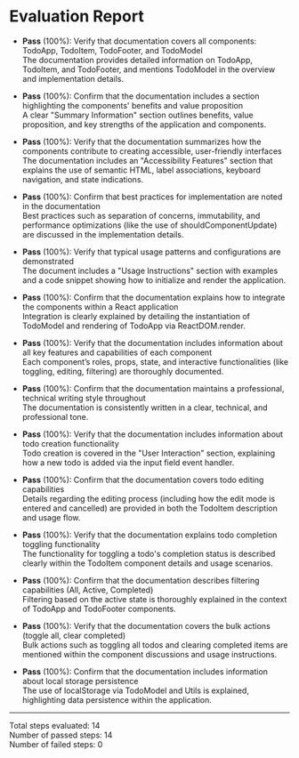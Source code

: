 # Evaluation Report

- **Pass** (100%): Verify that documentation covers all components: TodoApp, TodoItem, TodoFooter, and TodoModel  
  The documentation provides detailed information on TodoApp, TodoItem, and TodoFooter, and mentions TodoModel in the overview and implementation details.

- **Pass** (100%): Confirm that the documentation includes a section highlighting the components' benefits and value proposition  
  A clear "Summary Information" section outlines benefits, value proposition, and key strengths of the application and components.

- **Pass** (100%): Verify that the documentation summarizes how the components contribute to creating accessible, user-friendly interfaces  
  The documentation includes an "Accessibility Features" section that explains the use of semantic HTML, label associations, keyboard navigation, and state indications.

- **Pass** (100%): Confirm that best practices for implementation are noted in the documentation  
  Best practices such as separation of concerns, immutability, and performance optimizations (like the use of shouldComponentUpdate) are discussed in the implementation details.

- **Pass** (100%): Verify that typical usage patterns and configurations are demonstrated  
  The document includes a "Usage Instructions" section with examples and a code snippet showing how to initialize and render the application.

- **Pass** (100%): Confirm that the documentation explains how to integrate the components within a React application  
  Integration is clearly explained by detailing the instantiation of TodoModel and rendering of TodoApp via ReactDOM.render.

- **Pass** (100%): Verify that the documentation includes information about all key features and capabilities of each component  
  Each component’s roles, props, state, and interactive functionalities (like toggling, editing, filtering) are thoroughly documented.

- **Pass** (100%): Confirm that the documentation maintains a professional, technical writing style throughout  
  The documentation is consistently written in a clear, technical, and professional tone.

- **Pass** (100%): Verify that the documentation includes information about todo creation functionality  
  Todo creation is covered in the "User Interaction" section, explaining how a new todo is added via the input field event handler.

- **Pass** (100%): Confirm that the documentation covers todo editing capabilities  
  Details regarding the editing process (including how the edit mode is entered and cancelled) are provided in both the TodoItem description and usage flow.

- **Pass** (100%): Verify that the documentation explains todo completion toggling functionality  
  The functionality for toggling a todo's completion status is described clearly within the TodoItem component details and usage scenarios.

- **Pass** (100%): Confirm that the documentation describes filtering capabilities (All, Active, Completed)  
  Filtering based on the active state is thoroughly explained in the context of TodoApp and TodoFooter components.

- **Pass** (100%): Verify that the documentation covers the bulk actions (toggle all, clear completed)  
  Bulk actions such as toggling all todos and clearing completed items are mentioned within the component discussions and usage instructions.

- **Pass** (100%): Confirm that the documentation includes information about local storage persistence  
  The use of localStorage via TodoModel and Utils is explained, highlighting data persistence within the application.

---

Total steps evaluated: 14  
Number of passed steps: 14  
Number of failed steps: 0